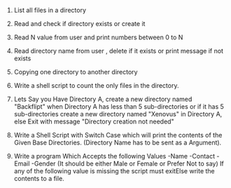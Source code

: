 1) List all files in a directory
  
2) Read and check if directory exists or create it
  
3) Read N value from user and print numbers between 0 to N
  
4) Read directory name from user , delete if it exists or print message if not exists
  
5) Copying one directory to another directory      
  
6) Write a shell script to count the only files in the directory.
  
7) Lets Say you Have Directory A, create a new directory named "Backflipt" when Directory A has less than 5 sub-directories or if it has 5 sub-directories create  a new directory named "Xenovus" in Directory A, else Exit with message "Directory creation not needed"
  
8) Write a Shell Script with Switch Case which will print the contents of the Given Base Directories. (Directory Name has to be sent as a Argument).
  
9) Write a program Which Accepts the following Values
        -Name
        -Contact
        -Email
        -Gender (It should be either Male or Female or Prefer Not to say)
        If any of the following value is missing the script must exitElse write the contents to a file.
